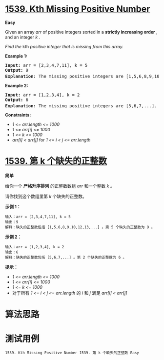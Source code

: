 # [1539. Kth Missing Positive Number][enTitle]

**Easy**

Given an array  *arr*  of positive integers sorted in a **strictly increasing order** , and an integer  *k* .

 *Find the* kth *positive integer that is missing from this array.* 



**Example 1:** 


<pre><strong>Input:</strong> arr = [2,3,4,7,11], k = 5
<strong>Output:</strong> 9
<strong>Explanation: </strong>The missing positive integers are [1,5,6,8,9,10,12,13,...]. The 5<sup>th</sup> missing positive integer is 9.
</pre>

**Example 2:** 


<pre><strong>Input:</strong> arr = [1,2,3,4], k = 2
<strong>Output:</strong> 6
<strong>Explanation: </strong>The missing positive integers are [5,6,7,...]. The 2<sup>nd</sup> missing positive integer is 6.
</pre>



**Constraints:** 

-  *1 <= arr.length <= 1000*  
-  *1 <= arr[i] <= 1000*  
-  *1 <= k <= 1000*  
-  *arr[i] < arr[j]*  for  *1 <= i < j <= arr.length* 


# [1539. 第 k 个缺失的正整数][cnTitle]

**简单**

给你一个 **严格升序排列**  的正整数数组  *arr*  和一个整数  *k*  。

请你找到这个数组里第  *k*  个缺失的正整数。



**示例 1：** 

```
输入：arr = [2,3,4,7,11], k = 5
输出：9
解释：缺失的正整数包括 [1,5,6,8,9,10,12,13,...] 。第 5 个缺失的正整数为 9 。

```

**示例 2：** 

```
输入：arr = [1,2,3,4], k = 2
输出：6
解释：缺失的正整数包括 [5,6,7,...] 。第 2 个缺失的正整数为 6 。

```



**提示：** 

-  *1 <= arr.length <= 1000*  
-  *1 <= arr[i] <= 1000*  
-  *1 <= k <= 1000*  
- 对于所有  *1 <= i < j <= arr.length*  的  *i*  和  *j*  满足  *arr[i] < arr[j]*  




# 算法思路

# 测试用例
```
1539. Kth Missing Positive Number 1539. 第 k 个缺失的正整数 Easy
```

[enTitle]: https://leetcode.com/problems/kth-missing-positive-number/
[cnTitle]: https://leetcode-cn.com/problems/kth-missing-positive-number/
